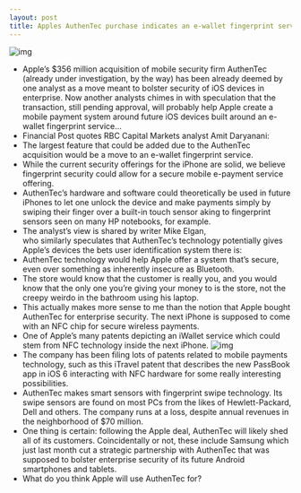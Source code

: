 ```yaml
---
layout: post
title: Apples AuthenTec purchase indicates an e-wallet fingerprint service
---
```

![img](http://media.idownloadblog.com/wp-content/uploads/2012/07/AuthenTec-teaser.jpg)
* Apple’s $356 million acquisition of mobile security firm AuthenTec (already under investigation, by the way) has been already deemed by one analyst as a move meant to bolster security of iOS devices in enterprise. Now another analysts chimes in with speculation that the transaction, still pending approval, will probably help Apple create a mobile payment system around future iOS devices built around an e-wallet fingerprint service…
* Financial Post quotes RBC Capital Markets analyst Amit Daryanani:
* The largest feature that could be added due to the AuthenTec acquisition would be a move to an e-wallet fingerprint service.
* While the current security offerings for the iPhone are solid, we believe fingerprint security could allow for a secure mobile e-payment service offering.
* AuthenTec’s hardware and software could theoretically be used in future iPhones to let one unlock the device and make payments simply by swiping their finger over a built-in touch sensor aking to fingerprint sensors seen on many HP notebooks, for example.
* The analyst’s view is shared by writer Mike Elgan, who similarly speculates that AuthenTec’s technology potentially gives Apple’s devices the bets user identification system there is:
* AuthenTec technology would help Apple offer a system that’s secure, even over something as inherently insecure as Bluetooth.
* The store would know that the customer is really you, and you would know that the only one you’re giving your money to is the store, not the creepy weirdo in the bathroom using his laptop.
* This actually makes more sense to me than the notion that Apple bought AuthenTec for enterprise security. The next iPhone is supposed to come with an NFC chip for secure wireless payments.
* One of Apple’s many patents depicting an iWallet service which could stem from NFC technology inside the next iPhone.
![img](http://media.idownloadblog.com/wp-content/uploads/2011/02/e-Wallet-sneak-peak-patent-e1298511629292.jpeg)
* The company has been filing lots of patents related to mobile payments technology, such as this iTravel patent that describes the new PassBook app in iOS 6 interacting with NFC hardware for some really interesting possibilities.
* AuthenTec makes smart sensors with fingerprint swipe technology. Its swipe sensors are found on most PCs from the likes of Hewlett-Packard, Dell and others. The company runs at a loss, despite annual revenues in the neighborhood of $70 million.
* One thing is certain: following the Apple deal, AuthenTec will likely shed all of its customers. Coincidentally or not, these include Samsung which just last month cut a strategic partnership with AuthenTec that was supposed to bolster enterprise security of its future Android smartphones and tablets.
* What do you think Apple will use AuthenTec for?

